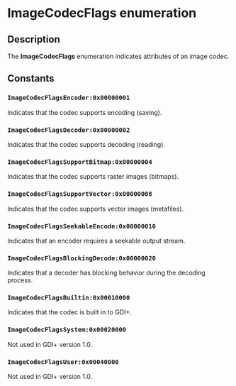 # ImageCodecFlags enumeration

## Description

The **ImageCodecFlags** enumeration indicates attributes of an image codec.

## Constants

### `ImageCodecFlagsEncoder:0x00000001`

Indicates that the codec supports encoding (saving).

### `ImageCodecFlagsDecoder:0x00000002`

Indicates that the codec supports decoding (reading).

### `ImageCodecFlagsSupportBitmap:0x00000004`

Indicates that the codec supports raster images (bitmaps).

### `ImageCodecFlagsSupportVector:0x00000008`

Indicates that the codec supports vector images (metafiles).

### `ImageCodecFlagsSeekableEncode:0x00000010`

Indicates that an encoder requires a seekable output stream.

### `ImageCodecFlagsBlockingDecode:0x00000020`

Indicates that a decoder has blocking behavior during the decoding process.

### `ImageCodecFlagsBuiltin:0x00010000`

Indicates that the codec is built in to GDI+.

### `ImageCodecFlagsSystem:0x00020000`

Not used in GDI+ version 1.0.

### `ImageCodecFlagsUser:0x00040000`

Not used in GDI+ version 1.0.